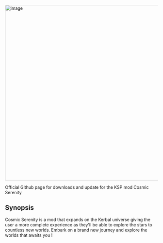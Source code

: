 <img width="1949" height="575" alt="image" src="https://github.com/user-attachments/assets/bcfd822d-5f23-43de-bc72-0d8e265261f4" />

Official Github page for downloads and update for the KSP mod Cosmic Serenity

## Synopsis
Cosmic Serenity is a mod that expands on the Kerbal universe giving the user a more complete experience as they'll be able to explore the stars to countless new worlds. Embark on a brand new journey and explore the worlds that awaits you !
